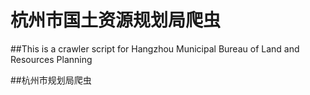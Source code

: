 # 杭州市国土资源规划局爬虫

##This is a crawler script for Hangzhou Municipal Bureau of Land and Resources Planning

##杭州市规划局爬虫
